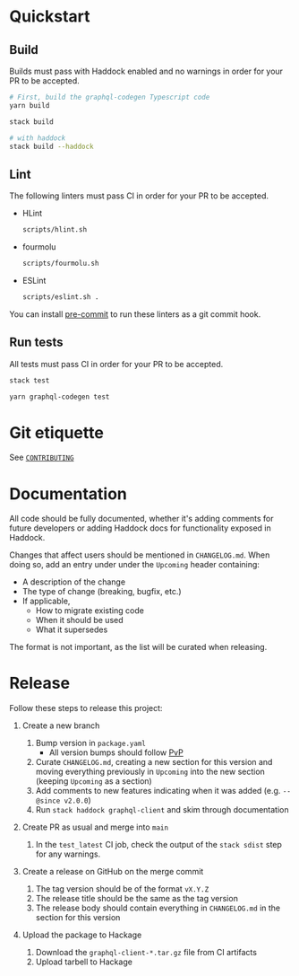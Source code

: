 # Quickstart

## Build

Builds must pass with Haddock enabled and no warnings in order for your PR to be accepted.

```bash
# First, build the graphql-codegen Typescript code
yarn build

stack build

# with haddock
stack build --haddock
```

## Lint

The following linters must pass CI in order for your PR to be accepted.

* HLint

    ```bash
    scripts/hlint.sh
    ```

* fourmolu

    ```bash
    scripts/fourmolu.sh
    ```

* ESLint

    ```bash
    scripts/eslint.sh .
    ```

You can install [pre-commit](https://pre-commit.com/) to run these linters as
a git commit hook.

## Run tests

All tests must pass CI in order for your PR to be accepted.

```bash
stack test
```

```bash
yarn graphql-codegen test
```

# Git etiquette

See [`CONTRIBUTING`](https://github.com/LeapYear/.github/blob/main/CONTRIBUTING)

# Documentation

All code should be fully documented, whether it's adding comments for future
developers or adding Haddock docs for functionality exposed in Haddock.

Changes that affect users should be mentioned in `CHANGELOG.md`. When doing so,
add an entry under under the `Upcoming` header containing:
* A description of the change
* The type of change (breaking, bugfix, etc.)
* If applicable,
    * How to migrate existing code
    * When it should be used
    * What it supersedes

The format is not important, as the list will be curated when releasing.

# Release

Follow these steps to release this project:

1. Create a new branch
    1. Bump version in `package.yaml`
        * All version bumps should follow [PvP](https://pvp.haskell.org/)
    1. Curate `CHANGELOG.md`, creating a new section for this version and
       moving everything previously in `Upcoming` into the new section
       (keeping `Upcoming` as a section)
    1. Add comments to new features indicating when it was added (e.g.
       `-- @since v2.0.0`)
    1. Run `stack haddock graphql-client` and skim through documentation

1. Create PR as usual and merge into `main`
    1. In the `test_latest` CI job, check the output of the `stack sdist`
       step for any warnings.

1. Create a release on GitHub on the merge commit
    1. The tag version should be of the format `vX.Y.Z`
    1. The release title should be the same as the tag version
    1. The release body should contain everything in `CHANGELOG.md` in the
       section for this version

1. Upload the package to Hackage
    1. Download the `graphql-client-*.tar.gz` file from CI artifacts
    1. Upload tarbell to Hackage
